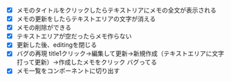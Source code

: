 - [x] メモのタイトルをクリックしたらテキストリアにメモの全文が表示される
- [x] メモの更新をしたらテキストエリアの文字が消える
- [x] メモの削除ができる
- [x] テキストエリアが空だったらメモ作らない
- [x] 更新した後、editingを閉じる
- [x] バグの再現
  title1クリック→編集して更新→新規作成（テキストエリアに文字打って更新）→作成したメモをクリック
バグってる
- [x] メモ一覧をコンポーネントに切り出す
